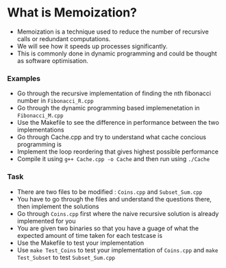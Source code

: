 # What is Memoization?
- Memoization is a technique used to reduce the number of recursive calls or redundant computations.
- We will see how it speeds up processes significantly. 
- This is commonly done in dynamic programming and could be thought as software optimisation. 
### Examples
- Go through the recursive implementation of finding the nth fibonacci number in `Fibonacci_R.cpp`
- Go through the dynamic programming based implemenetation in `Fibonacci_M.cpp`
- Use the Makefile to see the difference in performance between the two implementations
- Go through Cache.cpp and try to understand what cache concious programming is
- Implement the loop reordering that gives highest possible performance
- Compile it using `g++ Cache.cpp -o Cache` and then run using `./Cache`
### Task
- There are two files to be modified : `Coins.cpp` and `Subset_Sum.cpp`
- You have to go through the files and understand the questions there, then implement the solutions
- Go through `Coins.cpp` first where the naive recursive solution is already implemented for you
- You are given two binaries so that you have a guage of what the expected amount of time taken for each testcase is
- Use the Makefile to test your implementation
- Use `make Test_Coins` to test your implementation of `Coins.cpp` and `make Test_Subset` to test `Subset_Sum.cpp`
